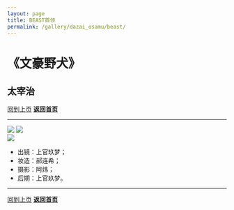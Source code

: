 ```yaml
---
layout: page
title: BEAST首领
permalink: /gallery/dazai_osamu/beast/
---
```


<haed>
    <link rel="stylesheet" href="https://www.jumern.com/css/gallery.css">
</haed>

# 《文豪野犬》

## 太宰治

[回到上页](../)
[**返回首页**](https://www.jumern.com/)

---

<div class="vertical">
    <img src="https://image.jumern.com/cosplay/dazai_osamu-013.jpg"/>
    <img src="https://image.jumern.com/cosplay/dazai_osamu-009.jpg"/>
</div>

<div class="fullsize">
    <img src="https://image.jumern.com/cosplay/dazai_osamu-011.jpg"/>
</div>

- 出镜：上官玖梦；
- 妆造：郝连希；
- 摄影：阿炜；
- 后期：上官玖梦。

---

[回到上页](../)
[**返回首页**](https://www.jumern.com/)